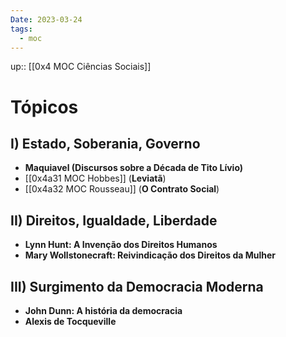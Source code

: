 ```yaml
---
Date: 2023-03-24
tags:
  - moc
---
```

up:: [[0x4 MOC Ciências Sociais]]

# Tópicos
## I) Estado, Soberania, Governo
- **Maquiavel (Discursos sobre a Década de Tito Lívio)**
- [[0x4a31 MOC Hobbes]] (**Leviatã**)
- [[0x4a32 MOC Rousseau]] (**O Contrato Social**)

## II) Direitos, Igualdade, Liberdade
- **Lynn Hunt: A Invenção dos Direitos Humanos**
- **Mary Wollstonecraft: Reivindicação dos Direitos da Mulher**

## III) Surgimento da Democracia Moderna
- **John Dunn: A história da democracia**
- **Alexis de Tocqueville**